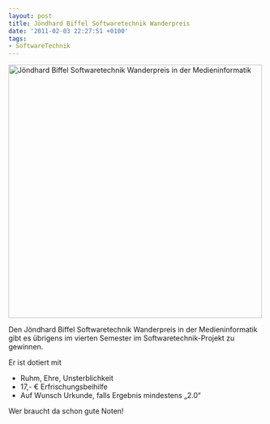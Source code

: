```yaml
---
layout: post
title: Jöndhard Biffel Softwaretechnik Wanderpreis
date: '2011-02-03 22:27:51 +0100'
tags:
- SoftwareTechnik
---
```

<p><a href="http://www.flickr.com/photos/tacker/5414196356/"><img src="http://farm6.static.flickr.com/5018/5414196356_930b8ff942_b.jpg" width="500" alt="Jöndhard Biffel Softwaretechnik Wanderpreis in der Medieninformatik" /></a></p>
<p>Den Jöndhard Biffel Softwaretechnik Wanderpreis in der Medieninformatik gibt es übrigens im vierten Semester im Softwaretechnik-Projekt zu gewinnen.</p>
<p>Er ist dotiert mit</p>
<ul>
<li>Ruhm, Ehre, Unsterblichkeit</li>
<li>17,- € Erfrischungsbeihilfe</li>
<li>Auf Wunsch Urkunde, falls Ergebnis mindestens „2.0“</li>
</ul>
<p>Wer braucht da schon gute Noten!</p>
